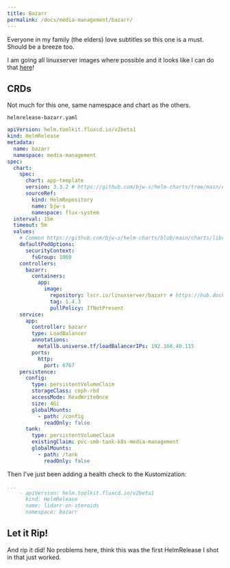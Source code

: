 ```yaml
---
title: Bazarr
permalink: /docs/media-management/bazarr/
---
```


Everyone in my family (the elders) love subtitles so this one is a must. Should be a breeze too.

I am going all linuxserver images where possible and it looks like I can do that [here](https://hub.docker.com/r/linuxserver/bazarr)!

## CRDs

Not much for this one, same namespace and chart as the others.

`helmrelease-bazarr.yaml`
```yaml
apiVersion: helm.toolkit.fluxcd.io/v2beta1
kind: HelmRelease
metadata:
  name: bazarr
  namespace: media-management
spec:
  chart:
    spec:
      chart: app-template
      version: 3.3.2 # https://github.com/bjw-s/helm-charts/tree/main/charts/other/app-template
      sourceRef:
        kind: HelmRepository
        name: bjw-s
        namespace: flux-system
  interval: 15m
  timeout: 5m
  values:
    # Common https://github.com/bjw-s/helm-charts/blob/main/charts/library/common/values.yaml
    defaultPodOptions:
      securityContext:
        fsGroup: 1000
    controllers:
      bazarr:
        containers:
          app:
            image:
              repository: lscr.io/linuxserver/bazarr # https://hub.docker.com/r/linuxserver/bazarr/tags
              tag: 1.4.3
              pullPolicy: IfNotPresent
    service:
      app:
        controller: bazarr
        type: LoadBalancer
        annotations:
          metallb.universe.tf/loadBalancerIPs: 192.168.40.115
        ports:
          http:
            port: 6767
    persistence:
      config:
        type: persistentVolumeClaim
        storageClass: ceph-rbd
        accessMode: ReadWriteOnce
        size: 4Gi
        globalMounts:
          - path: /config
            readOnly: false
      tank:
        type: persistentVolumeClaim
        existingClaim: pvc-smb-tank-k8s-media-management
        globalMounts:
          - path: /tank
            readOnly: false
```

Then I've just been adding a health check to the Kustomization:

```yaml
...
    - apiVersion: helm.toolkit.fluxcd.io/v2beta1
      kind: HelmRelease
      name: lidarr-on-steroids
      namespace: bazarr
```

## Let it Rip!

And rip it did! No problems here, think this was the first HelmRelease I shot in that just worked.
